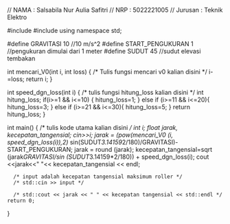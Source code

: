 // NAMA       : Salsabila Nur Aulia Safitri
// NRP        : 5022221005
// Jurusan    : Teknik Elektro

#include <iostream>
#include <cmath>
using namespace std;

#define GRAVITASI 10 //10 m/s^2
#define START_PENGUKURAN 1 //pengukuran dimulai dari 1 meter
#define SUDUT 45 //sudut elevasi tembakan

int mencari_V0(int i, int loss)
{
    /* Tulis fungsi mencari v0 kalian disini */
    i-=loss;
      return i;
}

int speed_dgn_loss(int i)
{
    /* tulis fungsi hitung_loss kalian disini */
    int hitung_loss;
        if(i>=1 && i<=10) {
            hitung_loss=1;
        }
        else if (i>=11 && i<=20){
            hitung_loss=3;
        }
        else if (i>=21 && i<=30){
            hitung_loss=5;
        }
    return hitung_loss;
}

int main() {
    /* tulis kode utama kalian disini */
  int i;
    float jarak, kecepatan_tangensial;
    cin>>i;
    jarak = (pow(mencari_V0 (i, speed_dgn_loss(i)),2)* sin(SUDUT*3.14159*2/180)/GRAVITASI)-START_PENGUKURAN;
    jarak = round (jarak);
    kecepatan_tangensial=sqrt (jarak*GRAVITASI/sin (SUDUT*3.14159*2/180)) + speed_dgn_loss(i);
    cout <<jarak<<" "<< kecepatan_tangensial << endl;
    
      /* input adalah kecepatan tangensial maksimum roller */
      /* std::cin >> input */
  
      /* std::cout << jarak << " " << kecepatan tangensial << std::endl */
    return 0;
}

